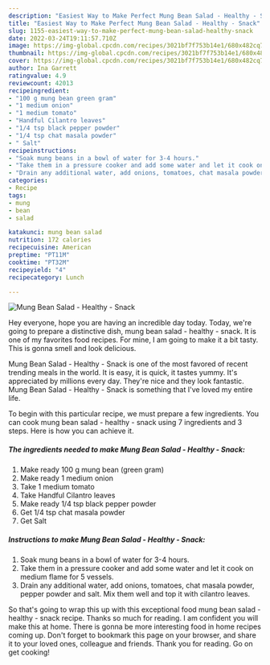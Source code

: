 ```yaml
---
description: "Easiest Way to Make Perfect Mung Bean Salad - Healthy - Snack"
title: "Easiest Way to Make Perfect Mung Bean Salad - Healthy - Snack"
slug: 1155-easiest-way-to-make-perfect-mung-bean-salad-healthy-snack
date: 2022-03-24T19:11:57.710Z
image: https://img-global.cpcdn.com/recipes/3021bf7f753b14e1/680x482cq70/mung-bean-salad-healthy-snack-recipe-main-photo.jpg
thumbnail: https://img-global.cpcdn.com/recipes/3021bf7f753b14e1/680x482cq70/mung-bean-salad-healthy-snack-recipe-main-photo.jpg
cover: https://img-global.cpcdn.com/recipes/3021bf7f753b14e1/680x482cq70/mung-bean-salad-healthy-snack-recipe-main-photo.jpg
author: Ina Garrett
ratingvalue: 4.9
reviewcount: 42013
recipeingredient:
- "100 g mung bean green gram"
- "1 medium onion"
- "1 medium tomato"
- "Handful Cilantro leaves"
- "1/4 tsp black pepper powder"
- "1/4 tsp chat masala powder"
- " Salt"
recipeinstructions:
- "Soak mung beans in a bowl of water for 3-4 hours."
- "Take them in a pressure cooker and add some water and let it cook on medium flame for 5 vessels."
- "Drain any additional water, add onions, tomatoes, chat masala powder, pepper powder and salt. Mix them well and top it with cilantro leaves."
categories:
- Recipe
tags:
- mung
- bean
- salad

katakunci: mung bean salad 
nutrition: 172 calories
recipecuisine: American
preptime: "PT11M"
cooktime: "PT32M"
recipeyield: "4"
recipecategory: Lunch

---
```



![Mung Bean Salad - Healthy - Snack](https://img-global.cpcdn.com/recipes/3021bf7f753b14e1/680x482cq70/mung-bean-salad-healthy-snack-recipe-main-photo.jpg)

Hey everyone, hope you are having an incredible day today. Today, we're going to prepare a distinctive dish, mung bean salad - healthy - snack. It is one of my favorites food recipes. For mine, I am going to make it a bit tasty. This is gonna smell and look delicious.



Mung Bean Salad - Healthy - Snack is one of the most favored of recent trending meals in the world. It is easy, it is quick, it tastes yummy. It's appreciated by millions every day. They're nice and they look fantastic. Mung Bean Salad - Healthy - Snack is something that I've loved my entire life.


To begin with this particular recipe, we must prepare a few ingredients. You can cook mung bean salad - healthy - snack using 7 ingredients and 3 steps. Here is how you can achieve it.

<!--inarticleads1-->

##### The ingredients needed to make Mung Bean Salad - Healthy - Snack:

1. Make ready 100 g mung bean (green gram)
1. Make ready 1 medium onion
1. Take 1 medium tomato
1. Take Handful Cilantro leaves
1. Make ready 1/4 tsp black pepper powder
1. Get 1/4 tsp chat masala powder
1. Get  Salt




<!--inarticleads2-->

##### Instructions to make Mung Bean Salad - Healthy - Snack:

1. Soak mung beans in a bowl of water for 3-4 hours.
1. Take them in a pressure cooker and add some water and let it cook on medium flame for 5 vessels.
1. Drain any additional water, add onions, tomatoes, chat masala powder, pepper powder and salt. Mix them well and top it with cilantro leaves.




So that's going to wrap this up with this exceptional food mung bean salad - healthy - snack recipe. Thanks so much for reading. I am confident you will make this at home. There is gonna be more interesting food in home recipes coming up. Don't forget to bookmark this page on your browser, and share it to your loved ones, colleague and friends. Thank you for reading. Go on get cooking!

